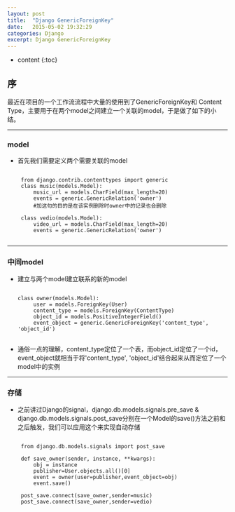 ```yaml
---
layout: post
title:  "Django GenericForeignKey"
date:   2015-05-02 19:32:29
categories: Django
excerpt: Django GenericForeignKey
---
```


* content
{:toc}


## 序

最近在项目的一个工作流流程中大量的使用到了GenericForeignKey和 Content Type，主要用于在两个model之间建立一个关联的model，于是做了如下的小结。

---

### model

 * 首先我们需要定义两个需要关联的model

    <pre><code>
    from django.contrib.contenttypes import generic
    class music(models.Model):
        music_url = models.CharField(max_length=20)
        events = generic.GenericRelation('owner')
        #加这句的目的是在该实例删除时owner中的记录也会删除

    class vedio(models.Model):
        video_url = models.CharField(max_length=20)
        events = generic.GenericRelation('owner')
     </code></pre>

---

### 中间model

 * 建立与两个model建立联系的新的model

    <pre><code>
   class owner(models.Model):
        user = models.ForeignKey(User)
        content_type = models.ForeignKey(ContentType)
        object_id = models.PositiveIntegerField()
        event_object = generic.GenericForeignKey('content_type', 'object_id')
     </code></pre>

 * 通俗一点的理解，content_type定位了一个表，而object_id定位了一个id，event_object就相当于将'content_type', 'object_id'结合起来从而定位了一个model中的实例

---

### 存储

 * 之前讲过Django的signal，django.db.models.signals.pre_save & django.db.models.signals.post_save分别在一个Model的save()方法之前和之后触发，我们可以应用这个来实现自动存储

    <pre><code>
    from django.db.models.signals import post_save

    def save_owner(sender, instance, **kwargs):
        obj = instance
        publisher=User.objects.all()[0]
        event = owner(user=publisher,event_object=obj)
        event.save()

    post_save.connect(save_owner,sender=music)
    post_save.connect(save_owner,sender=vedio)
     </code></pre>
